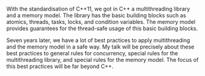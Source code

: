 With the standardisation of C++11, we got in C++ a multithreading library and a memory model. The library has the basic building blocks such as atomics, threads, tasks, locks, and condition variables. The memory model provides guarantees for the thread-safe usage of this basic building blocks.

Seven years later, we have a lot of best practices to apply multithreading and the memory model in a safe way. My talk will be precisely about these best practices to general rules for concurrency, special rules for the multithreading library, and special rules for the memory model. The focus of this best practices will be far beyond C++.